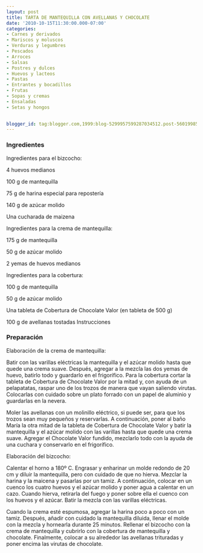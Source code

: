 ```yaml
---
layout: post
title: TARTA DE MANTEQUILLA CON AVELLANAS Y CHOCOLATE
date: '2010-10-15T11:30:00.000-07:00'
categories:
- Carnes y derivados
- Mariscos y moluscos
- Verduras y legumbres
- Pescados
- Arroces
- Salsas
- Postres y dulces
- Huevos y lacteos
- Pastas
- Entrantes y bocadillos
- Frutas
- Sopas y cremas
- Ensaladas
- Setas y hongos
 

blogger_id: tag:blogger.com,1999:blog-5299957599287034512.post-5601998501598963525
---
```


<h3>Ingredientes</h3>

Ingredientes para el bizcocho:

4 huevos medianos

100 g de mantequilla

75 g de harina especial para repostería

140 g de azúcar molido

Una cucharada de maizena

Ingredientes para la crema de mantequilla:

175 g de mantequilla

50 g de azúcar molido

2 yemas de huevos medianos

Ingredientes para la cobertura:

100 g de mantequilla

50 g de azúcar molido

Una tableta de Cobertura de Chocolate Valor (en tableta de 500 g)

100 g de avellanas tostadas Instrucciones

<h3>Preparación</h3>

Elaboración de la crema de mantequilla:

Batir con las varillas eléctricas la mantequilla y el azúcar molido hasta que quede una crema suave. Después, agregar a la mezcla las dos yemas de huevo, batirlo todo y guardarlo en el frigorífico. Para la cobertura cortar la tableta de Cobertura de Chocolate Valor por la mitad y, con ayuda de un pelapatatas, raspar uno de los trozos de manera que vayan saliendo virutas. Colocarlas con cuidado sobre un plato forrado con un papel de aluminio y guardarlas en la nevera.

Moler las avellanas con un molinillo eléctrico, si puede ser, para que los trozos sean muy pequeños y reservarlas. A continuación, poner al baño María la otra mitad de la tableta de Cobertura de Chocolate Valor y batir la mantequilla y el azúcar molido con las varillas hasta que quede una crema suave. Agregar el Chocolate Valor fundido, mezclarlo todo con la ayuda de una cuchara y conservarlo en el frigorífico.

Elaboración del bizcocho:

Calentar el horno a 180&ordm; C. Engrasar y enharinar un molde redondo de 20 cm y diluir la mantequilla, pero con cuidado de que no hierva. Mezclar la harina y la maicena y pasarlas por un tamiz. A continuación, colocar en un cuenco los cuatro huevos y el azúcar molido y poner agua a calentar en un cazo. Cuando hierva, retirarla del fuego y poner sobre ella el cuenco con los huevos y el azúcar. Batir la mezcla con las varillas eléctricas.

Cuando la crema esté espumosa, agregar la harina poco a poco con un tamiz. Después, añadir con cuidado la mantequilla diluida, llenar el molde con la mezcla y hornearla durante 25 minutos. Rellenar el bizcocho con la crema de mantequilla y cubrirlo con la cobertura de mantequilla y chocolate. Finalmente, colocar a su alrededor las avellanas trituradas y poner encima las virutas de chocolate.

